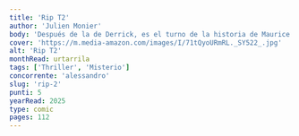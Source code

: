 ```yaml
---
title: 'Rip T2'
author: 'Julien Monier'
body: 'Después de la de Derrick, es el turno de la historia de Maurice. Sin amigos, sin pasado, sin futuro, este anciano barbudo y amargado nos sumerge en su macabra vida y nos revela su verdadera identidad, la que ha estado escondiendo durante años.'
cover: 'https://m.media-amazon.com/images/I/71tQyoURmRL._SY522_.jpg'
alt: 'Rip T2'
monthRead: urtarrila
tags: ['Thriller', 'Misterio']
concorrente: 'alessandro'
slug: 'rip-2'
punti: 5
yearRead: 2025
type: comic
pages: 112
---
```

